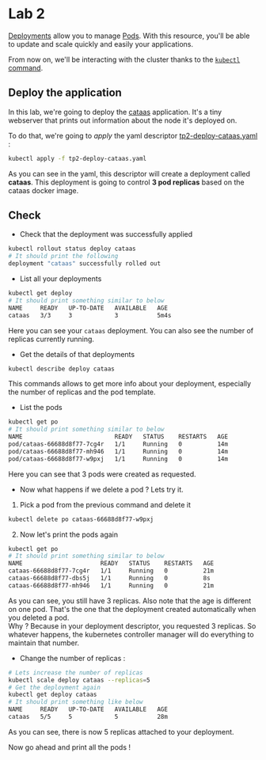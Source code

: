 # Lab 2 

[Deployments](https://kubernetes.io/fr/docs/concepts/workloads/controllers/deployment/) allow you to manage [Pods](https://kubernetes.io/fr/docs/concepts/workloads/pods/pod/). With this resource, you'll be able to update and scale quickly and easily your applications.

From now on, we'll be interacting with the cluster thanks to the [`kubectl` command](https://kubernetes.io/docs/reference/generated/kubectl/kubectl-commands).

## Deploy the application

In this lab, we're going to deploy the [cataas](https://github.com/containous/cataas) application. It's a tiny webserver that prints out information about the node it's deployed on.

To do that, we're going to *apply* the yaml descriptor [tp2-deploy-cataas.yaml](./tp2-deploy-cataas.yaml) :
```bash
kubectl apply -f tp2-deploy-cataas.yaml
```

As you can see in the yaml, this descriptor will create a deployment called **cataas**. This deployment is going to control **3 pod replicas** based on the cataas docker image.

## Check

* Check that the deployment was successfully applied 
```bash
kubectl rollout status deploy cataas
# It should print the following 
deployment "cataas" successfully rolled out
```

* List all your deployments
```bash
kubectl get deploy
# It should print something similar to below 
NAME     READY   UP-TO-DATE   AVAILABLE   AGE
cataas   3/3     3            3           5m4s
```
Here you can see your `cataas` deployment. You can also see the number of replicas currently running.

* Get the details of that deployments
```bash
kubectl describe deploy cataas
```
This commands allows to get more info about your deployment, especially the number of replicas and the pod template.

* List the pods
```bash
kubectl get po
# It should print something similar to below 
NAME                          READY   STATUS    RESTARTS   AGE
pod/cataas-66688d8f77-7cg4r   1/1     Running   0          14m
pod/cataas-66688d8f77-mh946   1/1     Running   0          14m
pod/cataas-66688d8f77-w9pxj   1/1     Running   0          14m
```
Here you can see that 3 pods were created as requested.

* Now what happens if we delete a pod ? Lets try it.  

1. Pick a pod from the previous command and delete it
```bash
kubectl delete po cataas-66688d8f77-w9pxj
```
2. Now let's print the pods again 
```bash
kubectl get po 
# It should print something similar to below
NAME                      READY   STATUS    RESTARTS   AGE
cataas-66688d8f77-7cg4r   1/1     Running   0          21m
cataas-66688d8f77-dbs5j   1/1     Running   0          8s
cataas-66688d8f77-mh946   1/1     Running   0          21m
```
As you can see, you still have 3 replicas. Also note that the age is different on one pod. That's the one that the deployment created automatically when you deleted a pod.  
Why ? Because in your deployment descriptor, you requested 3 replicas. So whatever happens, the kubernetes controller manager will do everything to maintain that number.

* Change the number of replicas :
```bash
# Lets increase the number of replicas
kubectl scale deploy cataas --replicas=5
# Get the deployment again
kubectl get deploy cataas
# It should print something like below
NAME     READY   UP-TO-DATE   AVAILABLE   AGE
cataas   5/5     5            5           28m
```
As you can see, there is now 5 replicas attached to your deployment.

Now go ahead and print all the pods !
